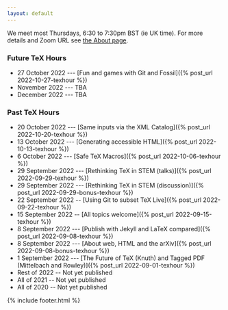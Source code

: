```yaml
---
layout: default
---
```


We meet most Thursdays, 6:30 to 7:30pm BST (ie UK time). For more details and Zoom URL see [the About page](about).

### Future TeX Hours

- 27 October 2022 --- [Fun and games with Git and Fossil]({% post_url 2022-10-27-texhour %})
- November 2022 --- TBA
- December 2022 --- TBA

### Past TeX Hours

- 20 October 2022 --- [Same inputs via the XML Catalog]({% post_url 2022-10-20-texhour %})
- 13 October 2022 --- [Generating accessible HTML]({% post_url 2022-10-13-texhour %})
- 6 October 2022 --- [Safe TeX Macros]({% post_url 2022-10-06-texhour %})
- 29 September 2022 --- [Rethinking TeX in STEM (talks)]({% post_url 2022-09-29-texhour %})
- 29 September 2022 --- [Rethinking TeX in STEM (discussion)]({% post_url 2022-09-29-bonus-texhour %})
- 22 September 2022 -- [Using Git to subset TeX Live]({% post_url 2022-09-22-texhour %})
- 15 September 2022 -- [All topics welcome]({% post_url 2022-09-15-texhour %})
- 8 September 2022 --- [Publish with Jekyll and LaTeX compared]({% post_url 2022-09-08-texhour %})
- 8 September 2022 --- [About web, HTML and the arXiv]({% post_url 2022-09-08-bonus-texhour %})
- 1 September 2022 --- [The Future of TeX (Knuth) and Tagged PDF (Mittelbach and Rowley)]({% post_url 2022-09-01-texhour %})
- Rest of 2022 -- Not yet published
- All of 2021 -- Not yet published
- All of 2020 -- Not yet published

{% include footer.html %}